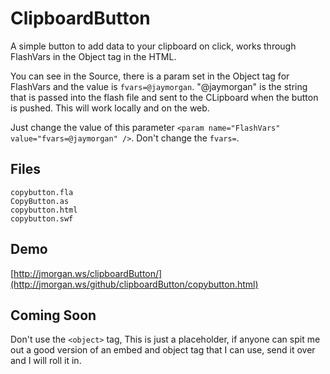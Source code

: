 ClipboardButton
===============

A simple button to add data to your clipboard on click, works through FlashVars in the Object tag in the HTML.

You can see in the Source, there is a param set in the Object tag for FlashVars and the value is `fvars=@jaymorgan`. "@jaymorgan" is the string that is passed into the flash file and sent to the CLipboard when the button is pushed. This will work locally and on the web.

Just change the value of this parameter `<param name="FlashVars" value="fvars=@jaymorgan" />`. Don't change the `fvars=`.

## Files
	copybutton.fla
	CopyButton.as
	copybutton.html
	copybutton.swf

## Demo
[http://jmorgan.ws/clipboardButton/](http://jmorgan.ws/github/clipboardButton/copybutton.html)

## Coming Soon
Don't use the `<object>` tag, This is just a placeholder, if anyone can spit me out a good version of an embed and object tag that I can use, send it over and I will roll it in.
